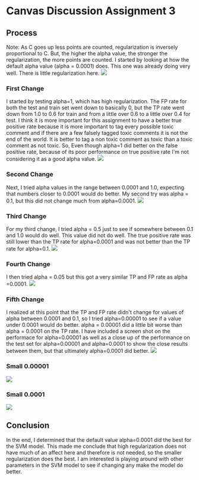 # Canvas Discussion Assignment 3
## Process
Note: As C goes up less points are counted, regularization is inversely proportional to C. But, the higher the alpha value, the stronger the regularization, the more points are counted.
I started by looking at how the default alpha value (alpha = 0.0001) does. This one was already doing very well. There is little regularization here. 
![](alpha=0.0001.png)
### First Change
I started by testing alpha=1, which has high regularization. The FP rate for both the test and train set went down to basically 0, but the TP rate went down from 1.0 to 0.6 for train and from a little over 0.6 to a little over 0.4 for test. I think it is more important for this assignment to have a better true positive rate because it is more important to tag every possible toxic comment and if there are a few falsely tagged toxic comments it is not the end of the world. It is better to tag a non toxic comment as toxic than a toxic comment as not toxic. So, Even though alpha=1 did better on the false positive rate, because of its poor performance on true positive rate I'm not considering it as a good alpha value.
![](alpha=1.0.png)
### Second Change
Next, I tried alpha values in the range between 0.0001 and 1.0, expecting that numbers closer to 0.0001 would do better. My second try was alpha = 0.1, but this did not change much from alpha=0.0001.
![](alpha=0.1.png)
### Third Change
For my third change, I tried alpha = 0.5 just to see if somewhere between 0.1 and 1.0 would do well. This value did not do well. The true positive rate was still lower than the TP rate for alpha=0.0001 and was not better than the TP rate for alpha=0.1.
![](alpha=0.5.png)
### Fourth Change
I then tried alpha = 0.05 but this got a very similar TP and FP rate as alpha =0.0001.
![](alpha=0.05.png)
### Fifth Change
I realized at this point that the TP and FP rate didn't change for values of alpha between 0.0001 and 0.1, so I tried alpha=0.00001 to see if a value under 0.0001 would do better. alpha = 0.00001 did a little bit worse than alpha = 0.0001 on the TP rate. I have included a screen shot on the performace for alpha=0.00001 as well as a close up of the performance on the test set for alpha=0.00001 and alpha=0.0001 to show the close results between them, but that ultimately alpha=0.0001 did better.
![](alpha=0.00001.png)
### Small 0.00001
![](0.00001small.png)
### Small 0.0001
![](0.0001small.png)
## Conclusion
In the end, I determined that the default value alpha=0.0001 did the best for the SVM model. This made me conclude that high regularization does not have much of an affect here and therefore is not needed, so the smaller regularization does the best. I am interested is playing around with other parameters in the SVM model to see if changing any make the model do better. 
